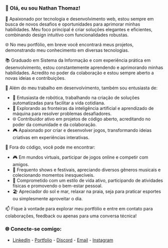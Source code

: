 ### 👋 Olá, eu sou Nathan Thomaz!

🚀 Apaixonado por tecnologia e desenvolvimento web, estou sempre em busca de novos desafios e oportunidades para aprimorar minhas habilidades. Meu foco principal é criar soluções elegantes e eficientes, combinando design intuitivo com funcionalidades robustas.

🌐 No meu portfólio, em breve você encontrará meus projetos, demonstrando meu conhecimento em diversas tecnologias.

📚 Graduado em Sistema da Informação e com experiência prática em desenvolvimento, estou constantemente aprendendo e aprimorando minhas habilidades. Acredito no poder da colaboração e estou sempre aberto a novas ideias e contribuições.

🔧 Além do meu trabalho em desenvolvimento, também sou entusiasta de:
- 🤖 Entusiasta de robótica, trabalhando na criação de soluções automatizadas para facilitar a vida cotidiana.
- 🤖 Explorando as fronteiras da inteligência artificial e aprendizado de máquina para resolver problemas desafiadores.
- 🌐 Contribuidor ativo em projetos de código aberto, acreditando no poder da comunidade e da colaboração.
- 🎮 Apaixonado por criar e desenvolver jogos, transformando ideias criativas em experiências interativas.

🔧 Fora do código, você pode me encontrar:
- 🎮 Em mundos virtuais, participar de jogos online e competir com amigos.
- 🎵 Frequento shows e festivais, apreciando diversos gêneros musicais e colecionando momentos inesquecíveis.
- 💪 Comprometido com um estilo de vida ativo, participando de atividades físicas e promovendo o bem-estar pessoal.
- 🏖️ Apreciador do sol e mar, relaxar na praia, seja para praticar esportes ou simplesmente aproveitar o dia.

📫 Fique à vontade para explorar meu portfólio e entre em contato para colaborações, feedback ou apenas para uma conversa técnica!

### 🌐 Conecte-se comigo:
- [LinkedIn](https://www.linkedin.com/in/nathan-thomaz-devs/) - [Portfolio](https://seu-portfolio.com) - [Discord](https://discord.gg/H7mYnyaP) - [Email](mailto:nathanthomaz@gmail.com) - [Instagram](https://www.instagram.com/nathann_thomaz/)
